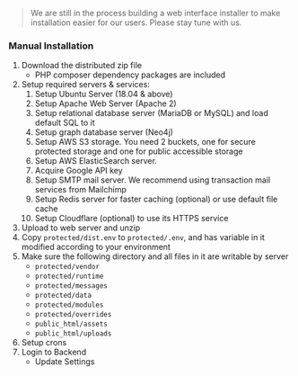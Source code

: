 > We are still in the process building a web interface installer to make installation easier for our users. Please stay tune with us.

### Manual Installation
1. Download the distributed zip file
    * PHP composer dependency packages are included
2. Setup required servers & services:
    1. Setup Ubuntu Server (18.04 & above)
    1. Setup Apache Web Server (Apache 2)
    1. Setup relational database server (MariaDB or MySQL) and load default SQL to it
    1. Setup graph database server (Neo4j)
    1. Setup AWS S3 storage. You need 2 buckets, one for secure protected storage and one for public accessible storage
    1. Setup AWS ElasticSearch server. 
    1. Acquire Google API key
    1. Setup SMTP mail server. We recommend using transaction mail services from Mailchimp
    1. Setup Redis server for faster caching (optional) or use default file cache
    1. Setup Cloudflare (optional) to use its HTTPS service
3. Upload to web server and unzip
4. Copy `protected/dist.env` to `protected/.env`, and has variable in it modified according to your environment
5. Make sure the following directory and all files in it are writable by server
    * `protected/vendor`
    * `protected/runtime`
    * `protected/messages`
    * `protected/data`
    * `protected/modules`
    * `protected/overrides`
    * `public_html/assets`
    * `public_html/uploads`
6. Setup crons
7. Login to Backend
    * Update Settings
